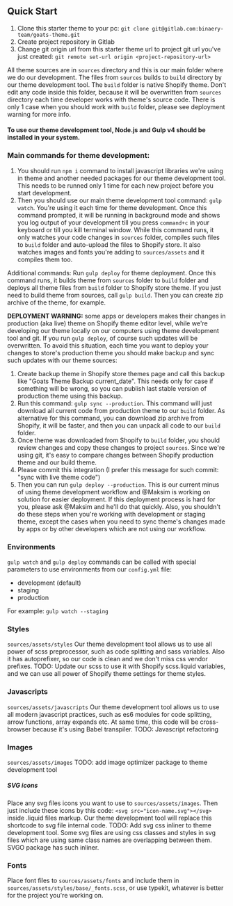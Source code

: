 ## Quick Start
1) Clone this starter theme to your pc: `git clone git@gitlab.com:binaery-team/goats-theme.git`
2) Create project repository in Gitlab
3) Change git origin url from this starter theme url to project git url you've just created: `git remote set-url origin <project-repository-url>`

All theme sources are in `sources` directory and this is our main folder where we do our development.
The files from `sources` builds to `build` directory by our theme development tool. The `build` folder is native Shopify theme. Don't edit any code inside this folder, because it will be overwritten from `sources` directory each time developer works with theme's source code.  There is only 1 case when you should work with `build` folder, please see deployment warning for more info.


#### To use our theme development tool, Node.js and Gulp v4 should be installed in your system.

### Main commands for theme development:
1) You should run `npm i` command to install javascript libraries we're using in theme and another needed packages for our theme development tool. This needs to be runned only 1 time for each new project before you start development.
2) Then you should use our main theme development tool command: `gulp watch`. You're using it each time for theme development. Once this command prompted, it will be running in background mode and shows you log output of your development till you press `command+c` in your keyboard or till you kill terminal window. While this command runs, it only watches your code changes in `sources` folder, compiles such files to `build` folder and auto-upload the files to Shopify store. It also watches images and fonts you're adding to `sources/assets` and it compiles them too.

Additional commands:
Run `gulp deploy` for theme deployment. Once this command runs, it builds theme from `sources` folder to `build` folder and deploys all theme files from `build` folder to Shopify store theme. 
If you just need to build theme from sources, call `gulp build`. Then you can create zip archive of the theme, for example.

**DEPLOYMENT WARNING:** some apps or developers makes their changes in production (aka live) theme on Shopify theme editor level, while we're developing our theme locally on our computers using theme development tool and git. If you run `gulp deploy`, of course such updates will be overwritten. To avoid this situation, each time you want to deploy your changes to store's production theme you should make backup and sync such updates with our theme sources: 
1. Create backup theme in Shopify store themes page and call this backup like "Goats Theme Backup current_date". This needs only for case if something will be wrong, so you can publish last stable version of production theme using this backup.
2. Run this command: `gulp sync --production`. This command will just download all current code from production theme to our `build` folder.  As alternative for this command, you can download zip archive from Shopify, it will be faster, and then you can unpack all code to our `build` folder.
3. Once theme was downloaded from Shopify to `build` folder, you should review changes and copy these changes to project `sources`. Since we're using git, it's easy to compare changes between Shopify production theme and our build theme.
4. Please commit this integration (I prefer this message for such commit: "sync with live theme code")
5. Then you can run `gulp deploy --production`.
This is our current minus of using theme development workflow and @Maksim is working on solution for easier deployment.  If this deployment process is hard for you, please ask @Maksim and he'll do that quickly. Also, you shouldn't do these steps when you're working with development or staging theme, except the cases when you need to sync theme's changes made by apps or by other developers which are not using our workflow.


### Environments
`gulp watch` and `gulp deploy` commands can be called with special parameters to use environments from our `config.yml` file:
- development (default)
- staging
- production

For example: `gulp watch --staging`


### Styles
`sources/assets/styles`
Our theme development tool allows us to use all power of scss preprocessor, such as code splitting and sass variables. Also it has autoprefixer, so our code is clean and we don't miss css vendor prefixes. 
TODO: Update our scss to use it with Shopify scss.liquid variables, and we can use all power of Shopify theme settings for theme styles.

### Javascripts
`sources/assets/javascripts`
Our theme development tool allows us to use all modern javascript practices, such as es6 modules for code splitting, arrow functions, array expands etc. At same time, this code will be cross-browser because it's using Babel transpiler.
TODO: Javascript refactoring


### Images
`sources/assets/images`
TODO: add image optimizer package to theme development tool


##### SVG icons
Place any svg files icons you want to use to `sources/assets/images`. Then just include these icons by this code: `<svg src="icon-name.svg"></svg>` inside .liquid files markup. Our theme development tool will replace this shortcode to svg file internal code.
TODO: Add svg css inliner to theme development tool. Some svg files are using css classes and styles in svg files which are using same class names are overlapping between them. SVGO package has such inliner.

### Fonts
Place font files to `sources/assets/fonts` and include them in `sources/assets/styles/base/_fonts.scss`, or use typekit, whatever is better for the project you're working on.